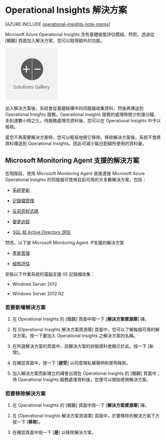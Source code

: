 <properties
    pageTitle="Operational Insights 解決方案"
    description="您可以使用解決方案將其他功能加入 Operational Insights"
    services="operational-insights"
    documentationCenter=""
    authors="bandersmsft"
    manager="jwhit"
    editor=""/>

<tags
    ms.service="operational-insights"
    ms.workload="operational-insights"
    ms.tgt_pltfrm="na"
    ms.devlang="na"
    ms.topic="get-started-article"
    ms.date="05/11/2015"
    ms.author="banders"/>

# Operational Insights 解決方案

[AZURE.INCLUDE [operational-insights-note-moms](../../includes/operational-insights-note-moms.md)]

Microsoft Azure Operational Insights 含有基礎組態評估模組。然而，透過從 [概觀] 頁面加入解決方案，您可以取得額外的功能。

![解決方案圖示的影像](./media/operational-insights-add-solution/sol-gallery.png)

加入解決方案後，系統會從基礎結構中的伺服器收集資料，然後再傳送到 Operational Insights 服務。Operational Insights 服務的處理時間少則幾分鐘，多則達數小時之久。待服務處理完資料後，您可以在 Operational Insights 中予以檢視。

當您不再需要解決方案時，您可以輕易地將它移除。移除解決方案後，系統不會將資料傳送到 Operational Insights，因此可減少每日配額所使用的資料量。

## Microsoft Monitoring Agent 支援的解決方案

在現階段，使用 Microsoft Monitoring Agent 直接連接 Microsoft Azure Operational Insights 的伺服器可使用目前可用的大多數解決方案，包括：

- [系統更新](operational-insights-updates.md)

- [記錄檔管理](operational-insights-log-collection.md)

- [反惡意程式碼](operational-insights-antimalware.md)

- [變更追蹤](operational-insights-change-tracking.md)

- [SQL 和 Active Directory 評估](operational-insights-assessment.md)

然而，以下是 Microsoft Monitoring Agent *不*支援的解決方案

- [產能管理](operational-insights-capacity.md)

- [組態評估](../operational-insights-configuration-assessment.md)

安裝以下作業系統的電腦支援 IIS 記錄檔收集：

- Windows Server 2012

- Windows Server 2012 R2

### 若要新增解決方案


1. 在 Operational Insights 的 [概觀] 頁面中按一下 [**解決方案資源庫**] 磚。


2. 在 [Operational Insights 解決方案資源庫] 頁面中，您可以了解每個可用的解決方案。按一下要加入 Operational Insights 之解決方案的名稱。


3. 在所選解決方案的頁面中，該解決方案的詳細資料會顯示於此。按一下 [新增]。


4. 在確認頁面中，按一下 [**接受**] 以同意隱私權聲明和使用條款。


5. 加入解決方案而新建立的磚會出現在 Operational Insights 的 [概觀] 頁面中；待 Operational Insights 服務處理資料後，您便可以開始使用解決方案。




### 若要移除解決方案



1. 在 Operational Insights 的 [概觀] 頁面中按一下 [**解決方案資源庫**] 磚。


2. 在 [Operational Insights 解決方案資源庫] 頁面中，於要移除的解決方案下方按一下 [**移除**]。


3. 在確認頁面中按一下 [**是**] 以移除解決方案。
 

<!---HONumber=58-->
